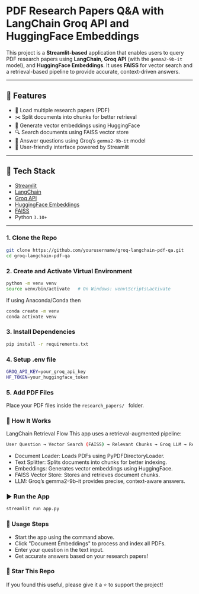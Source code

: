 # PDF Research Papers Q&A with LangChain Groq API and HuggingFace Embeddings

This project is a **Streamlit-based** application that enables users to query PDF research papers using **LangChain**, **Groq API** (with the `gemma2-9b-it` model), and **HuggingFace Embeddings**. It uses **FAISS** for vector search and a retrieval-based pipeline to provide accurate, context-driven answers.  

---

## 🚀 Features

- 📄 Load multiple research papers (PDF)  
- ✂️ Split documents into chunks for better retrieval  
- 🧠 Generate vector embeddings using HuggingFace  
- 🔍 Search documents using FAISS vector store  
- 🤖 Answer questions using Groq’s `gemma2-9b-it` model  
- 🎨 User-friendly interface powered by Streamlit  

---

## 🧱 Tech Stack

- [Streamlit](https://streamlit.io/)  
- [LangChain](https://www.langchain.com/)  
- [Groq API](https://console.groq.com/)  
- [HuggingFace Embeddings](https://huggingface.co/)  
- [FAISS](https://github.com/facebookresearch/faiss)  
- Python `3.10+`  

---

### 1. Clone the Repo
```bash
git clone https://github.com/yourusername/groq-langchain-pdf-qa.git
cd groq-langchain-pdf-qa
```
### 2. Create and Activate Virtual Environment
```bash
python -m venv venv
source venv/bin/activate   # On Windows: venv\Scripts\activate
```
If using Anaconda/Conda then
```bash
conda create -m venv
conda activate venv
```

### 3. Install Dependencies
```bash
pip install -r requirements.txt
```

### 4. Setup .env file
```bash
GROQ_API_KEY=your_groq_api_key
HF_TOKEN=your_huggingface_token
```
### 5. Add PDF Files
Place your PDF files inside the ```research_papers/ ``` folder.


### 🧠 How It Works
LangChain Retrieval Flow
This app uses a retrieval-augmented pipeline:

``` bash
User Question → Vector Search (FAISS) → Relevant Chunks → Groq LLM → Response
```

- Document Loader: Loads PDFs using PyPDFDirectoryLoader.
- Text Splitter: Splits documents into chunks for better indexing.
- Embeddings: Generates vector embeddings using HuggingFace.
- FAISS Vector Store: Stores and retrieves document chunks.
- LLM: Groq’s gemma2-9b-it provides precise, context-aware answers.

  
### ▶️ Run the App
```bash
streamlit run app.py
```
### 🧪 Usage Steps
- Start the app using the command above.
- Click "Document Embeddings" to process and index all PDFs.
- Enter your question in the text input.
- Get accurate answers based on your research papers!

### 🌟 Star This Repo
If you found this useful, please give it a ⭐️ to support the project!
